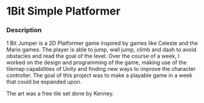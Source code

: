 # 1Bit Simple Platformer
 
### Description
1 Bit Jumper is a 2D Platformer game inspired by games like Celeste and the Mario games. The player is able to jump, wall jump, climb and dash to avoid obstacles and read the goal of the level. Over the course of a week, I worked on the design and programming of the game, making use of the tilemap capabilities of Unity and finding new ways to improve the character controller. The goal of this project was to make a playable game in a week that could be expanded upon.

The art was a free tile set done by Kenney.
